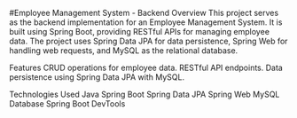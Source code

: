 #Employee Management System - Backend
Overview
This project serves as the backend implementation for an Employee Management System. It is built using Spring Boot, providing RESTful APIs for managing employee data. The project uses Spring Data JPA for data persistence, Spring Web for handling web requests, and MySQL as the relational database.

Features
CRUD operations for employee data.
RESTful API endpoints.
Data persistence using Spring Data JPA with MySQL.

Technologies Used
Java
Spring Boot
Spring Data JPA
Spring Web
MySQL Database
Spring Boot DevTools
